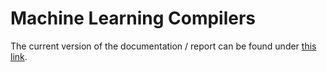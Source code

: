 # Machine Learning Compilers

The current version of the documentation / report can be found under [this link](https://shad00z.github.io/machine-learning-compilers/).
